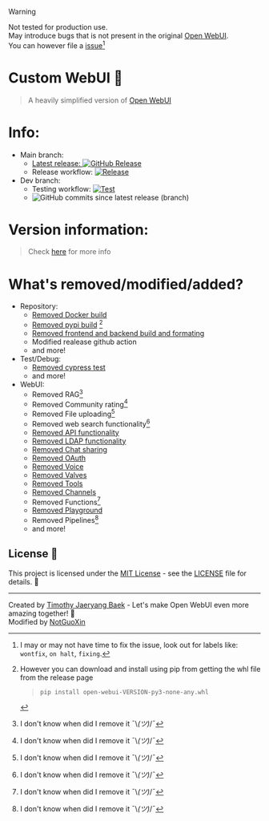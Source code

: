 > [!WARNING]  
> Not tested for production use. \
> May introduce bugs that is not present in the original [Open WebUI](https://github.com/open-webui/open-webui). \
> You can however file a [issue](https://github.com/notguoxin/custom-webui/labels)[^1]

# Custom WebUI 👋
> A heavily simplified version of [Open WebUI](https://github.com/open-webui/open-webui)

# Info:
- Main branch: 
    - [Latest release: ![GitHub Release](https://img.shields.io/github/v/release/notguoxin/custom-webui)](https://github.com/notguoxin/custom-webui/releases/latest/)
    - Release workflow: [![Release](https://github.com/notguoxin/custom-webui/actions/workflows/build-release.yml/badge.svg?branch=main)](https://github.com/notguoxin/custom-webui/actions/workflows/build-release.yml) 
- Dev branch:
    - Testing workflow: [![Test](https://github.com/notguoxin/custom-webui/actions/workflows/test-realease.yml/badge.svg?branch=dev)](https://github.com/notguoxin/custom-webui/actions/workflows/test-realease.yml)
    - ![GitHub commits since latest release (branch)](https://img.shields.io/github/commits-since/notguoxin/custom-webui/latest/dev)


# Version information:
> Check [here](VERSION.md) for more info

# What's removed/modified/added?
- Repository:
    - [Removed Docker build](https://github.com/notguoxin/custom-webui/commit/0579a275b904897ff5642c3a1e5c7dc642e9b5d6)
    - [Removed pypi build](https://github.com/notguoxin/custom-webui/commit/9c6dd2f057d00f4a4a4e8ffaae5fc73430946a29) [^2]
    - [Removed frontend and backend build and formating](https://github.com/notguoxin/custom-webui/commit/c0afcda2c4c2f3ade5fb608a6cb2aca97d7cf28a)
    - Modified realease github action
    - and more!
- Test/Debug:
    - [Removed cypress test](https://github.com/notguoxin/custom-webui/commit/9bb4ad7c164f3c3a462e670b9561c5700f75d390)
    - and more!
- WebUI:
    - Removed RAG[^3]
    - Removed Community rating[^3]
    - Removed File uploading[^3]
    - Removed web search functionality[^3]
    - [Removed API functionality](https://github.com/notguoxin/custom-webui/commit/75437d74a14ec6ec27e170f2443cc0a5cf93f922)
    - [Removed LDAP functionality](https://github.com/notguoxin/custom-webui/commit/252886932edb5538ab891949fb7f24c7b37378ed)
    - [Removed Chat sharing](https://github.com/notguoxin/custom-webui/commit/69f0630a8eef42f478a297803316cea2ed8a1bf3)
    - [Removed OAuth](https://github.com/notguoxin/custom-webui/commit/c9803f2736a5ee5642470af7edb46e4ed3429512)
    - [Removed Voice](https://github.com/notguoxin/custom-webui/commit/530a7a405998ff1d133a6578d0f0e9239132fc73)
    - [Removed Valves](https://github.com/notguoxin/custom-webui/commit/005c86d2d38f66ada22c009706c0dd62273809b9)
    - [Removed Tools](https://github.com/notguoxin/custom-webui/commit/46d5e8ae2a88ebd22cfc5fdd492b28e9760cf5dd)
    - [Removed Channels](https://github.com/notguoxin/custom-webui/commit/ba1e160c31b01f2f6079d143ec19328bcea43b3d)
    - Removed Functions[^3]
    - [Removed Playground](https://github.com/notguoxin/custom-webui/commit/0c2a884520447e5ef6f46d668184a836c2ca0380)
    - Removed Pipelines[^3]
    - and more!

## License 📜

This project is licensed under the [MIT License](LICENSE) - see the [LICENSE](LICENSE) file for details. 📄

---

Created by [Timothy Jaeryang Baek](https://github.com/tjbck) - Let's make Open WebUI even more amazing together! 💪 \
Modified by [NotGuoXin](https://github.com/notguoxin)

[^1]: I may or may not have time to fix the issue, look out for labels like: `wontfix`, `on halt`, `fixing`.

[^2]: However you can download and install using pip from getting the whl file from the release page
    > `pip install open-webui-VERSION-py3-none-any.whl`

[^3]: I don't know when did I remove it ¯\\_(ツ)_/¯